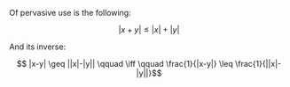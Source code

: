 Of pervasive use is the following:

$$ |x+y| \leq |x|+|y| $$

And its inverse:

$$ |x-y| \geq ||x|-|y|| \qquad \iff \qquad \frac{1}{|x-y|} \leq \frac{1}{||x|-|y||}$$
